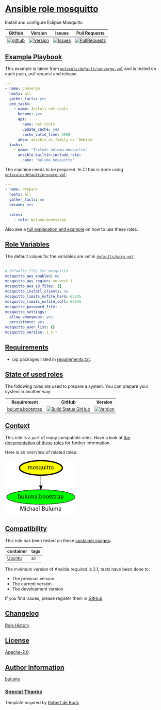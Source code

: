 # [Ansible role mosquitto](#mosquitto)

Install and configure Eclipse Mosquitto

|GitHub|Version|Issues|Pull Requests|
|------|-------|------|-------------|
|[![github](https://github.com/buluma/ansible-role-mosquitto/actions/workflows/molecule.yml/badge.svg)](https://github.com/buluma/ansible-role-mosquitto/actions/workflows/molecule.yml)|[![Version](https://img.shields.io/github/release/buluma/ansible-role-mosquitto.svg)](https://github.com/buluma/ansible-role-mosquitto/releases/)|[![Issues](https://img.shields.io/github/issues/buluma/ansible-role-mosquitto.svg)](https://github.com/buluma/ansible-role-mosquitto/issues/)|[![PullRequests](https://img.shields.io/github/issues-pr-closed-raw/buluma/ansible-role-mosquitto.svg)](https://github.com/buluma/ansible-role-mosquitto/pulls/)|

## [Example Playbook](#example-playbook)

This example is taken from [`molecule/default/converge.yml`](https://github.com/buluma/ansible-role-mosquitto/blob/master/molecule/default/converge.yml) and is tested on each push, pull request and release.

```yaml
---
- name: Converge
  hosts: all
  gather_facts: yes
  pre_tasks:
    - name: Install net-tools
      become: yes
      apt:
        name: net-tools
        update_cache: yes
        cache_valid_time: 3600
      when: ansible_os_family == 'Debian'
  tasks:
    - name: "Include buluma.mosquitto"
      ansible.builtin.include_role:
        name: "buluma.mosquitto"
```

The machine needs to be prepared. In CI this is done using [`molecule/default/prepare.yml`](https://github.com/buluma/ansible-role-mosquitto/blob/master/molecule/default/prepare.yml):

```yaml
---
- name: Prepare
  hosts: all
  gather_facts: no
  become: yes

  roles:
    - role: buluma.bootstrap
```

Also see a [full explanation and example](https://buluma.github.io/how-to-use-these-roles.html) on how to use these roles.

## [Role Variables](#role-variables)

The default values for the variables are set in [`defaults/main.yml`](https://github.com/buluma/ansible-role-mosquitto/blob/master/defaults/main.yml):

```yaml
---
# defaults file for mosquitto
mosquitto_aws_enabled: no
mosquitto_aws_region: eu-west-1
mosquitto_aws_s3_files: []
mosquitto_install_clients: no
mosquitto_limits_nofile_hard: 65535
mosquitto_limits_nofile_soft: 65535
mosquitto_password_file: ~
mosquitto_settings:
  allow_anonymous: yes
  persistence: yes
mosquitto_user_list: {}
mosquitto_version: 1.6.*
```

## [Requirements](#requirements)

- pip packages listed in [requirements.txt](https://github.com/buluma/ansible-role-mosquitto/blob/master/requirements.txt).

## [State of used roles](#state-of-used-roles)

The following roles are used to prepare a system. You can prepare your system in another way.

| Requirement | GitHub | Version |
|-------------|--------|--------|
|[buluma.bootstrap](https://galaxy.ansible.com/buluma/bootstrap)|[![Build Status GitHub](https://github.com/buluma/ansible-role-bootstrap/workflows/Ansible%20Molecule/badge.svg)](https://github.com/buluma/ansible-role-bootstrap/actions)|[![Version](https://img.shields.io/github/release/buluma/ansible-role-bootstrap.svg)](https://github.com/shadowwalker/ansible-role-bootstrap)|

## [Context](#context)

This role is a part of many compatible roles. Have a look at [the documentation of these roles](https://buluma.github.io/) for further information.

Here is an overview of related roles:

![dependencies](https://raw.githubusercontent.com/buluma/ansible-role-mosquitto/png/requirements.png "Dependencies")

## [Compatibility](#compatibility)

This role has been tested on these [container images](https://hub.docker.com/u/buluma):

|container|tags|
|---------|----|
|[Ubuntu](https://hub.docker.com/repository/docker/buluma/ubuntu/general)|all|

The minimum version of Ansible required is 2.1, tests have been done to:

- The previous version.
- The current version.
- The development version.

If you find issues, please register them in [GitHub](https://github.com/buluma/ansible-role-mosquitto/issues)

## [Changelog](#changelog)

[Role History](https://github.com/buluma/ansible-role-mosquitto/blob/master/CHANGELOG.md)

## [License](#license)

[Apache-2.0](https://github.com/buluma/ansible-role-mosquitto/blob/master/LICENSE).

## [Author Information](#author-information)

[buluma](https://buluma.github.io/)


### [Special Thanks](#special-thanks)

Template inspired by [Robert de Bock](https://github.com/robertdebock)
